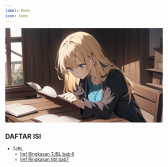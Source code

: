 ```yaml
---
label: Home
icon: home
---
```


![](/static/home.png)

## DAFTAR ISI
- TJBL
  - [!ref Ringkasan TJBL bab 6](/tjbl/Ringkasan_tjbl_bab6.md)
  - [!ref Ringkasan tjbl bab7](/tjbl/Ringkasan_tjbl_bab7)